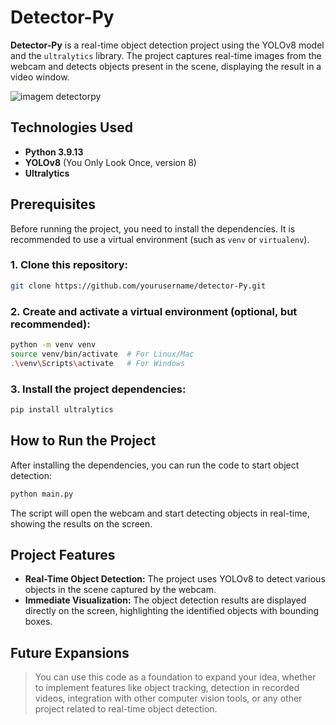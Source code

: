 # Detector-Py

**Detector-Py** is a real-time object detection project using the YOLOv8 model and the `ultralytics` library. The project captures real-time images from the webcam and detects objects present in the scene, displaying the result in a video window.

![imagem detectorpy](https://github.com/user-attachments/assets/f9085e2a-a6f6-405a-8ae4-a3ae0eaa5786)

## Technologies Used

- **Python 3.9.13**
- **YOLOv8** (You Only Look Once, version 8)
- **Ultralytics**

## Prerequisites

Before running the project, you need to install the dependencies. It is recommended to use a virtual environment (such as `venv` or `virtualenv`).

### 1. Clone this repository:
```bash
git clone https://github.com/yourusername/detector-Py.git
```

### 2. Create and activate a virtual environment (optional, but recommended):
```bash
python -m venv venv
source venv/bin/activate  # For Linux/Mac
.\venv\Scripts\activate   # For Windows
```

### 3. Install the project dependencies:
```bash
pip install ultralytics
```

## How to Run the Project

After installing the dependencies, you can run the code to start object detection:

```bash
python main.py
```

The script will open the webcam and start detecting objects in real-time, showing the results on the screen.

## Project Features

- **Real-Time Object Detection:** The project uses YOLOv8 to detect various objects in the scene captured by the webcam.
- **Immediate Visualization:** The object detection results are displayed directly on the screen, highlighting the identified objects with bounding boxes.

## Future Expansions

> You can use this code as a foundation to expand your idea, whether to implement features like object tracking, detection in recorded videos, integration with other computer vision tools, or any other project related to real-time object detection.
